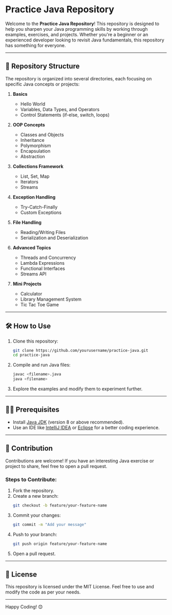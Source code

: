 # Practice Java Repository

Welcome to the **Practice Java Repository**! This repository is designed to help you sharpen your Java programming skills by working through examples, exercises, and projects. Whether you're a beginner or an experienced developer looking to revisit Java fundamentals, this repository has something for everyone.

---

## 📌 Repository Structure

The repository is organized into several directories, each focusing on specific Java concepts or projects:

1. **Basics**
   - Hello World
   - Variables, Data Types, and Operators
   - Control Statements (if-else, switch, loops)

2. **OOP Concepts**
   - Classes and Objects
   - Inheritance
   - Polymorphism
   - Encapsulation
   - Abstraction

3. **Collections Framework**
   - List, Set, Map
   - Iterators
   - Streams

4. **Exception Handling**
   - Try-Catch-Finally
   - Custom Exceptions

5. **File Handling**
   - Reading/Writing Files
   - Serialization and Deserialization

6. **Advanced Topics**
   - Threads and Concurrency
   - Lambda Expressions
   - Functional Interfaces
   - Streams API

7. **Mini Projects**
   - Calculator
   - Library Management System
   - Tic Tac Toe Game

---

## 🛠️ How to Use

1. Clone this repository:
   ```bash
   git clone https://github.com/yourusername/practice-java.git
   cd practice-java
   ```

2. Compile and run Java files:
   ```bash
   javac <filename>.java
   java <filename>
   ```

3. Explore the examples and modify them to experiment further.

---

## 🧑‍💻 Prerequisites

- Install [Java JDK](https://www.oracle.com/java/technologies/javase-jdk11-downloads.html) (version 8 or above recommended).
- Use an IDE like [IntelliJ IDEA](https://www.jetbrains.com/idea/) or [Eclipse](https://www.eclipse.org/eclipseide/) for a better coding experience.

---

## 🚀 Contribution

Contributions are welcome! If you have an interesting Java exercise or project to share, feel free to open a pull request.

### Steps to Contribute:
1. Fork the repository.
2. Create a new branch:
   ```bash
   git checkout -b feature/your-feature-name
   ```
3. Commit your changes:
   ```bash
   git commit -m "Add your message"
   ```
4. Push to your branch:
   ```bash
   git push origin feature/your-feature-name
   ```
5. Open a pull request.

---

## 🌟 License

This repository is licensed under the MIT License. Feel free to use and modify the code as per your needs.

---

Happy Coding! 😊

